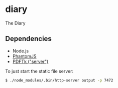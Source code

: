 diary
=====

The Diary

## Dependencies

* Node.js
* [PhantomJS](http://phantomjs.org/)
* [PDFTk ("server")](http://www.pdflabs.com/tools/pdftk-server/)

To just start the static file server:

```Bash
$ ./node_modules/.bin/http-server output -p 7472
```
